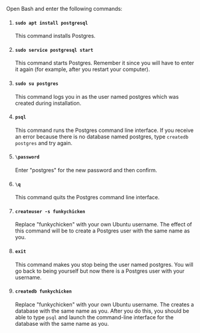 Open Bash and enter the following commands:

1. #### `sudo apt install postgresql`
    This command installs Postgres.
2. #### `sudo service postgresql start`
    This command starts Postgres. Remember it since you will have to enter it again (for example, after you restart your computer).
3. #### `sudo su postgres`
    This command logs you in as the user named postgres which was created during installation.
4. #### `psql`
    This command runs the Postgres command line interface. If you receive an error because there is no database named postgres, type `createdb postgres` and try again.
5. #### `\password`
    Enter "postgres" for the new password and then confirm.
6. #### `\q`
    This command quits the Postgres command line interface.
7. #### `createuser -s funkychicken`
    Replace "funkychicken" with your own Ubuntu username. The effect of this command will be to create a Postgres user with the same name as you.
8. #### `exit`
   This command makes you stop being the user named postgres. You will go back to being yourself but now there is a Postgres user with your username.
9. #### `createdb funkychicken`
    Replace "funkychicken" with your own Ubuntu username. The creates a database with the same name as you. After you do this, you should be able to type `psql` and launch the command-line interface for the database with the same name as you. 
